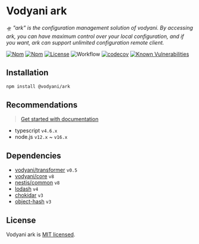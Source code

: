 # Vodyani ark

*🛸  "ark" is the configuration management solution of vodyani. By accessing ark, you can have maximum control over your local configuration, and if you want, ark can support unlimited configuration remote client.*

[![Npm](https://img.shields.io/npm/v/@vodyani/ark)](https://www.npmjs.com/package/@vodyani/ark)
[![Npm](https://img.shields.io/npm/dm/@vodyani/ark)](https://www.npmjs.com/package/@vodyani/ark)
[![License](https://img.shields.io/github/license/vodyani/ark)](LICENSE)
![Workflow](https://github.com/vodyani/ark/actions/workflows/release.yml/badge.svg)
[![codecov](https://codecov.io/gh/vodyani/ark/branch/master/graph/badge.svg?token=3L3398C2KW)](https://codecov.io/gh/vodyani/ark)
[![Known Vulnerabilities](https://snyk.io/test/github/vodyani/ark/badge.svg?targetFile=package.json)](https://snyk.io/test/github/vodyani/ark?targetFile=package.json)

## Installation

```sh
npm install @vodyani/ark
```

## Recommendations
> [Get started with documentation](https://vodyani.vercel.app/docs/advanced/ark)

- typescript `v4.6.x`
- node.js `v12.x` ~ `v16.x`

## Dependencies

- [vodyani/transformer](https://github.com/vodyani/transformer) `v0.5`
- [vodyani/core](https://github.com/vodyani/core) `v8`
- [nestjs/common](https://github.com/nestjs) `v8`
- [lodash](https://github.com/lodash/lodash) `v4`
- [chokidar](https://github.com/paulmillr/chokidar) `v3`
- [object-hash](https://github.com/puleos/object-hash) `v3`

## License

Vodyani ark is [MIT licensed](LICENSE).
